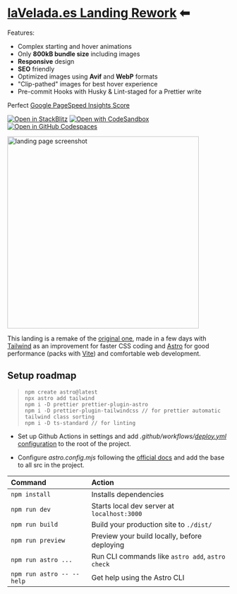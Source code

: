 # [laVelada.es Landing Rework](https://ferranjs.github.io/astro-tailwind-landing-1/) ⬅

Features:

- Complex starting and hover animations
- Only **800kB bundle size** including images
- **Responsive** design
- **SEO** friendly
- Optimized images using **Avif** and **WebP** formats
- "Clip-pathed" images for best hover experience
- Pre-commit Hooks with Husky & Lint-staged for a Prettier write

Perfect [Google PageSpeed Insights Score](https://pagespeed.web.dev/analysis/https-ferranjs-github-io-astro-tailwind-landing-1/k34j9xr5ds?form_factor=desktop)

[![Open in StackBlitz](https://developer.stackblitz.com/img/open_in_stackblitz.svg)](https://stackblitz.com/github/ferranJS/astro-tailwind-landing-1)
[![Open with CodeSandbox](https://assets.codesandbox.io/github/button-edit-lime.svg)](https://codesandbox.io/p/sandbox/github/ferranJS/astro-tailwind-landing-1)
[![Open in GitHub Codespaces](https://github.com/codespaces/badge.svg)](https://codespaces.new/ferranJS/astro-tailwind-landing-1?devcontainer_path=.devcontainer/basics/devcontainer.json)

<img src="https://github.com/ferranJS/astro-tailwind-landing-1/blob/main/public/landing-screenshot.gif" height="434px" alt="landing page screenshot">

This landing is a remake of the [original one](https://lavelada.es/), made in a few days with [Tailwind](https://tailwindcss.com/) as an improvement for faster CSS coding and [Astro](https://astro.build/) for good performance (packs with [Vite](https://vitejs.dev/)) and comfortable web development.

## Setup roadmap

>     npm create astro@latest
>     npx astro add tailwind
>     npm i -D prettier prettier-plugin-astro
>     npm i -D prettier-plugin-tailwindcss // for prettier automatic tailwind class sorting
>     npm i -D ts-standard // for linting

- Set up Github Actions in settings and add _.github/workflows/_[_deploy.yml_ configuration](https://github.com/ferranJS/astro-tailwind-landing-1/blob/main/.github/workflows/deploy.yml) to the root of the project.

- Configure _astro.config.mjs_ following the [official docs](https://docs.astro.build/en/guides/deploy/github/) and add the base to all src in the project.

| Command                   | Action                                           |
| :------------------------ | :----------------------------------------------- |
| `npm install`             | Installs dependencies                            |
| `npm run dev`             | Starts local dev server at `localhost:3000`      |
| `npm run build`           | Build your production site to `./dist/`          |
| `npm run preview`         | Preview your build locally, before deploying     |
| `npm run astro ...`       | Run CLI commands like `astro add`, `astro check` |
| `npm run astro -- --help` | Get help using the Astro CLI                     |
